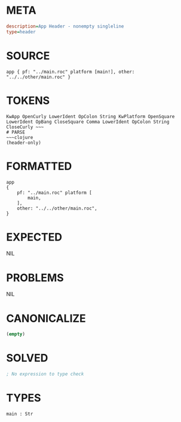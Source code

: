 # META
~~~ini
description=App Header - nonempty singleline
type=header
~~~
# SOURCE
~~~roc
app { pf: "../main.roc" platform [main!], other: "../../other/main.roc" }
~~~
# TOKENS
~~~text
KwApp OpenCurly LowerIdent OpColon String KwPlatform OpenSquare LowerIdent OpBang CloseSquare Comma LowerIdent OpColon String CloseCurly ~~~
# PARSE
~~~clojure
(header-only)
~~~
# FORMATTED
~~~roc
app
{
	pf: "../main.roc" platform [
		main,
	],
	other: "../../other/main.roc",
}

~~~
# EXPECTED
NIL
# PROBLEMS
NIL
# CANONICALIZE
~~~clojure
(empty)
~~~
# SOLVED
~~~clojure
; No expression to type check
~~~
# TYPES
~~~roc
main : Str
~~~
